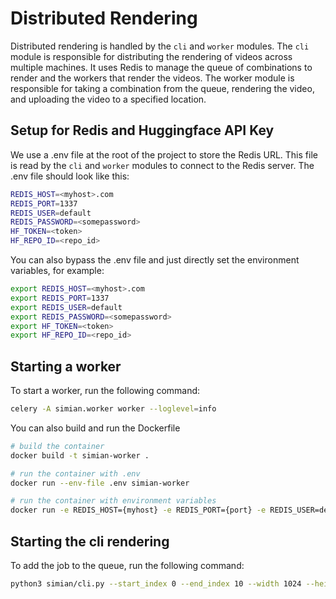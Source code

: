 # Distributed Rendering

Distributed rendering is handled by the `cli` and `worker` modules. The `cli` module is responsible for distributing the rendering of videos across multiple machines. It uses Redis to manage the queue of combinations to render and the workers that render the videos. The worker module is responsible for taking a combination from the queue, rendering the video, and uploading the video to a specified location.

## Setup for Redis and Huggingface API Key

We use a .env file at the root of the project to store the Redis URL. This file is read by the `cli` and `worker` modules to connect to the Redis server. The .env file should look like this:

```bash
REDIS_HOST=<myhost>.com
REDIS_PORT=1337
REDIS_USER=default
REDIS_PASSWORD=<somepassword>
HF_TOKEN=<token>
HF_REPO_ID=<repo_id>
```

You can also bypass the .env file and just directly set the environment variables, for example:
```bash
export REDIS_HOST=<myhost>.com
export REDIS_PORT=1337
export REDIS_USER=default
export REDIS_PASSWORD=<somepassword>
export HF_TOKEN=<token>
export HF_REPO_ID=<repo_id>
```

## Starting a worker

To start a worker, run the following command:

```bash
celery -A simian.worker worker --loglevel=info
```

You can also build and run the Dockerfile
```bash
# build the container
docker build -t simian-worker .

# run the container with .env
docker run --env-file .env simian-worker

# run the container with environment variables
docker run -e REDIS_HOST={myhost} -e REDIS_PORT={port} -e REDIS_USER=default -e REDIS_PASSWORD={some password} -e HF_TOKEN={token} -e HF_REPO_ID={repo_id} simian-worker
```

## Starting the cli rendering

To add the job to the queue, run the following command:

```bash
python3 simian/cli.py --start_index 0 --end_index 10 --width 1024 --height 576
```